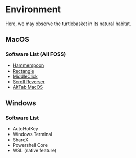 # Environment

Here, we may observe the turtlebasket in its natural habitat.

## MacOS

### Software List (All FOSS)

- [Hammerspoon](https://www.hammerspoon.org/)
- [Rectangle](https://github.com/rxhanson/Rectanglehttps://github.com/rxhanson/Rectangle)
- [MiddleClick](https://github.com/artginzburg/MiddleClick-BigSur)
- [Scroll Reverser](https://github.com/pilotmoon/Scroll-Reverser)
- [AltTab MacOS](https://github.com/lwouis/alt-tab-macos)

## Windows

### Software List

- AutoHotKey
- Windows Terminal
- ShareX
- Powershell Core
- WSL (native feature)

